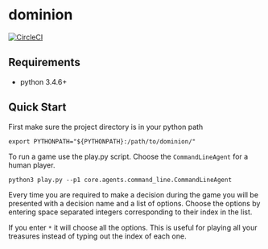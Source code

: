 # dominion
[![CircleCI](https://circleci.com/gh/michelleon/dominion.svg?style=svg)](https://circleci.com/gh/michelleon/dominion)

## Requirements
- python 3.4.6+

## Quick Start
First make sure the project directory is in your python path
```
export PYTHONPATH="${PYTHONPATH}:/path/to/dominion/"
```
To run a game use the play.py script. Choose the `CommandLineAgent` for a human player.
```
python3 play.py --p1 core.agents.command_line.CommandLineAgent
```

Every time you are required to make a decision during the game you will be presented with a decision name and a list of options. Choose the options by entering space separated integers corresponding to their index in the list.

If you enter `*` it will choose all the options. This is useful for playing all your treasures instead of typing out the index of each one.
